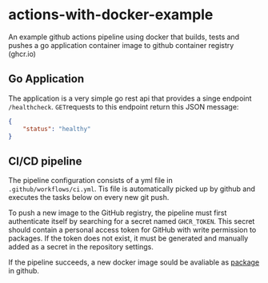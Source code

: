 # actions-with-docker-example
An example github actions pipeline using docker that builds, tests and pushes a go application container image to github container registry (ghcr.io)

## Go Application
The application is a very simple go rest api that provides a singe endpoint `/healthcheck`. `GET`requests to this endpoint return this JSON message: 
```json
{
    "status": "healthy"
}
```

## CI/CD pipeline
The pipeline configuration consists of a yml file in `.github/workflows/ci.yml`. Tis file is automatically picked up by github and executes the tasks below on every new git push.

To push a new image to the GitHub registry, the pipeline must first authenticate itself by searching for a secret named `GHCR_TOKEN`. This secret should contain a personal access token for GitHub with write permission to packages. If the token does not exist, it must be generated and manually added as a secret in the repository settings.

If the pipeline succeeds, a new docker image sould be avaliable as [package](https://github.com/users/joaomdsg/packages/container/package/actions-with-docker-example) in github.